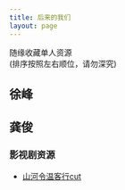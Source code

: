 ```yaml
---
title: 后来的我们
layout: page
---
```


<div class="text-hidden">随缘收藏单人资源<br />
(排序按照左右顺位，请勿深究)</div>

## 徐峰

<div class="line"></div>

## 龚俊
### 影视剧资源
* [山河令温客行cut](https://www.bilibili.com/video/BV185411P7z1)